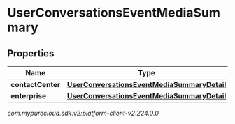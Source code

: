 # UserConversationsEventMediaSummary


## Properties

| Name | Type | Description | Notes |
| ------------ | ------------- | ------------- | ------------- |
| **contactCenter** | [**UserConversationsEventMediaSummaryDetail**](UserConversationsEventMediaSummaryDetail) |  |  [optional] |
| **enterprise** | [**UserConversationsEventMediaSummaryDetail**](UserConversationsEventMediaSummaryDetail) |  |  [optional] |




_com.mypurecloud.sdk.v2:platform-client-v2:224.0.0_
